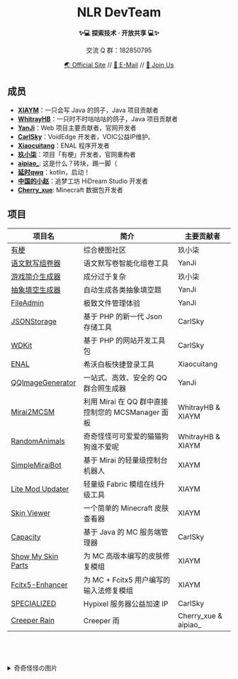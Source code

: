
<!--  





  ⚠ 内部成员请注意
  修改本文件时请同步更新 NLR-DevTeam/Website-V2 存储库的信息、或联系 Web 开发者协助更新
  以确保 Github 主页和官方网站中相关信息同步





-->

<h1 align=center>NLR DevTeam</h1>
<p align=center><b>✨💻 探索技术 · 开放共享 💻✨</b></p>
<p align=center>交流 Q 群：182850795</p>
<p align=center>
  <a href="//www.nlrdev.top" target="_blank">🌏 Official Site</a> //
  <a href="mailto:contact@nlrdev.top">📧 E-Mail</a> // 
  <a href="//join.nlrdev.top" target="_blank">🐧 Join Us</a>
</p>

## 成员

- **[XIAYM](//xiaym.top)**：一只会写 Java 的鸽子，Java 项目贡献者
- **[WhitrayHB](//whitrayhb.top)**：一只时不时咕咕咕的鸽子，Java 项目贡献者
- **[YanJi](//i.simsv.com)**：Web 项目主要贡献者，官网开发者
- **[CarlSky](//carlsky.cn)**：VoidEdge 开发者，VOIC公益IP维护。
- **[Xiaocuitang](//iceawa.com)**：ENAL 程序开发者
- **[玖小柒](//jiuxiaoqi.top)**：项目「有梗」开发者，官网重构者
- **[aipiao_](http://aipiao.fun)**: 这是什么？砖块，踢一脚（
- **[延时qwq](//data.yanshiqwq.cn)**：kotlin，启动！
- **[中国的小赵](//xiaozhao233.top)**：追梦工坊 HiDream Studio 开发者
- **[Cherry_xue](//github.com/Cherry-xue)**: Minecraft 数据包开发者

## 项目


|项目名|简介|主要贡献者|
|--|--|--|
|[有梗](https://meme.nlrdev.top)|综合梗图社区|玖小柒|
|[语文默写组卷器](https://dictation.nlrdev.top)|语文默写卷智能化组卷工具|YanJi|
|[游戏简介生成器](https://game-intro.nlrdev.top/)|成分过于复杂|玖小柒|
|[抽象填空生成器](https://cx.nlrdev.top)|自动生成各类抽象填空题|YanJi|
|[FileAdmin](https://fa.nlrdev.top)|极致文件管理体验|YanJi|
|[JSONStorage](https://github.com/NLR-DevTeam/JsonStorage)|基于 PHP 的新一代 Json 存储工具|CarlSky|
|[WDKit](https://github.com/NLR-DevTeam/WDK)|基于 PHP 的网站开发工具包|CarlSky|
|[ENAL](https://enal.nlrdev.top)|希沃白板快捷登录工具|Xiaocuitang|
|[QQImageGenerator](https://github.com/NLR-DevTeam/QQImageGenerator)|一站式、高效、安全的 QQ 群合照生成器|YanJi|
|[Mirai2MCSM](https://github.com/NLR-DevTeam/Mirai2MCSM)|利用 Mirai 在 QQ 群中直接控制您的 MCSManager 面板|WhitrayHB & XIAYM|
|[RandomAnimals](https://github.com/NLR-DevTeam/RandomAnimalsRewrite)|奇奇怪怪可可爱爱的猫猫狗狗谁不爱呢|WhitrayHB & XIAYM|
|[SimpleMiraiBot](https://github.com/NLR-DevTeam/SimpleMiraiBot)|基于 Mirai 的轻量级控制台机器人|XIAYM|
|[Lite Mod Updater](https://github.com/NLR-DevTeam/LiteModUpdater)|轻量级 Fabric 模组在线升级工具|XIAYM|
|[Skin Viewer](https://github.com/NLR-DevTeam/SkinViewer)|一个简单的 Minecraft 皮肤查看器|XIAYM|
|[Capacity](https://github.com/NLR-DevTeam/Capacity)|基于 Java 的 MC 服务端管理器|CarlSky|
|[Show My Skin Parts](https://github.com/NLR-DevTeam/ShowMySkinParts)|为 MC 高版本编写的皮肤修复模组|XIAYM|
|[Fcitx5-Enhancer](https://github.com/NLR-DevTeam/Fcitx5-Enhancer)|为 MC + Fcitx5 用户编写的输入法修复模组|XIAYM|
|[SPECIALIZED](https://specialized.work)|Hypixel 服务器公益加速 IP|CarlSky|
|[Creeper Rain](https://github.com/NLR-DevTeam/creeper_rain)|Creeper 雨|Cherry_xue & aipiao_|

<br/>

#  

<details>
  <summary>奇奇怪怪の图片</summary>
  <img src="https://static.nlrdev.top/developer-jued/whitrayhb.gif" width="25%"><img src="https://static.nlrdev.top/developer-jued/ray.gif" width="25%"><img src="https://static.nlrdev.top/developer-jued/yanji.gif" width="25%"><img src="https://static.nlrdev.top/developer-jued/xiaym.gif" width="25%">
  <img src="https://static.nlrdev.top/zhen-huo/jueXiaym.webp" width="25%"><img src="https://static.nlrdev.top/zhen-huo/jueXiaym.webp" width="25%"><img src="https://static.nlrdev.top/zhen-huo/jueXiaym.webp" width="25%"><img src="https://static.nlrdev.top/zhen-huo/nao.webp" width="25%">
</details>
